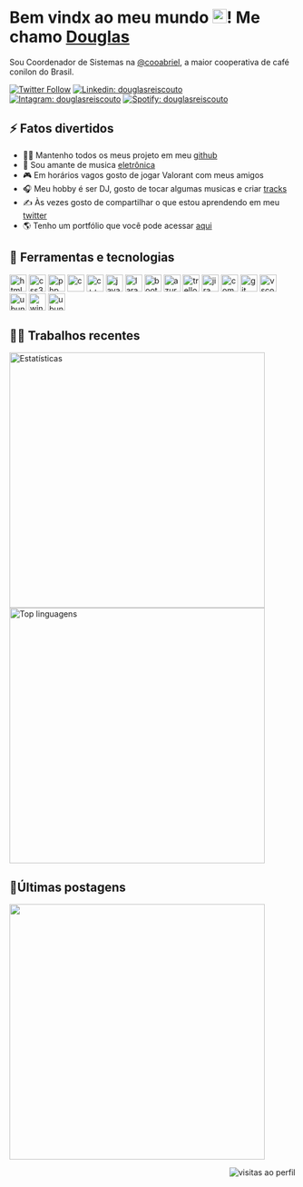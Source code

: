 <h1>Bem vindx ao meu mundo <img src="https://raw.githubusercontent.com/MartinHeinz/MartinHeinz/master/wave.gif" width="25px" />! Me chamo <a href="https://douglasreiscouto.github.io/portfolio/">Douglas</a></h1> 
<p>
    Sou Coordenador de Sistemas na <a href="https://cooabriel.coop.br/pt/">@cooabriel</a>, a maior cooperativa de café conilon do Brasil.
</p>

[![Twitter Follow](https://img.shields.io/twitter/follow/douglasreiscout?style=social)](https://twitter.com/douglasreiscout)
[![Linkedin: douglasreiscouto](https://img.shields.io/badge/-douglasreiscouto-blue?style=flat-square&logo=Linkedin&logoColor=white&link=https://www.linkedin.com/in/douglasreiscouto/)](https://www.linkedin.com/in/douglasreiscouto/)
[![Intagram: douglasreiscouto](https://img.shields.io/badge/-douglasreiscouto-purple?style=flat-square&logo=Instagram&logoColor=white&link=https://www.instagram.com/douglasreiscouto/)](https://www.instagram.com/douglasreiscouto/)
[![Spotify: douglasreiscouto](https://img.shields.io/badge/-douglasreiscouto-monochromatic?style=flat-square&logo=Spotify&logoColor=white&link=https://open.spotify.com/user/ilovgg)](https://open.spotify.com/user/ilovgg)

<h2>⚡️ Fatos divertidos</h2>
<ul>
    <li>👨‍💻 Mantenho todos os meus projeto em meu <a href="https://github.com/douglasreiscouto">github</a></li>
    <li>🎼 Sou amante de musica <a href="https://open.spotify.com/playlist/7nK43WpMPXNmxXEUsFmhbT" target="_blank" rel="noreferrer">eletrônica</a></li>
    <li>🎮 Em horários vagos gosto de jogar Valorant com meus amigos</li>
    <li>🎧 Meu hobby é ser DJ, gosto de tocar algumas musicas e criar <a href="https://soundcloud.com/douglasreisdj/douglas-reis-on-track-001">tracks</a></li>
    <li>✍️ Às vezes gosto de compartilhar o que estou aprendendo em meu <a href="https://twitter.com/douglasreiscout">twitter</a></li>
    <li>🌎 Tenho um portfólio que você pode acessar <a href="https://douglasreiscouto.github.io/portfolio/">aqui</a></li>	  
</ul>

<h2>🚀 Ferramentas e tecnologias</h2>
<p align="left">
    <img src="https://cdn.jsdelivr.net/gh/devicons/devicon/icons/html5/html5-original.svg" alt="html5" width="30"  />
    <img src="https://cdn.jsdelivr.net/gh/devicons/devicon/icons/css3/css3-original.svg" alt="css3" width="30"  />
    <img src="https://cdn.jsdelivr.net/gh/devicons/devicon/icons/php/php-plain.svg" alt="php" width="30"  />
    <img src="https://cdn.jsdelivr.net/gh/devicons/devicon/icons/c/c-original.svg" alt="c" width="30"  />
    <img src="https://cdn.jsdelivr.net/gh/devicons/devicon/icons/cplusplus/cplusplus-original.svg" alt="c++" width="30"  />
    <img src="https://cdn.jsdelivr.net/gh/devicons/devicon/icons/java/java-original.svg" alt="java" width="30"  />
    <img src="https://cdn.jsdelivr.net/gh/devicons/devicon/icons/laravel/laravel-plain.svg" alt="laravel" width="30" />
    <img src="https://cdn.jsdelivr.net/gh/devicons/devicon/icons/bootstrap/bootstrap-plain.svg" alt="bootstrap" width="30"  />
    <img src="http://code.benco.io/icon-collection/azure-icons/Azure-DevOps.svg" alt="azuredevops" width="30"  />
    <img src="https://cdn.jsdelivr.net/gh/devicons/devicon/icons/trello/trello-plain.svg" alt="trello" width="30"   />
    <img src="https://cdn.jsdelivr.net/gh/devicons/devicon/icons/jira/jira-original.svg" alt="jira" width="30"   />
    <img src="https://cdn.jsdelivr.net/gh/devicons/devicon/icons/composer/composer-original.svg" alt="composer" width="30" />
    <img src="https://cdn.jsdelivr.net/gh/devicons/devicon/icons/git/git-original.svg" alt="git" width="30"  />
    <img src="https://cdn.jsdelivr.net/gh/devicons/devicon/icons/vscode/vscode-original.svg" alt="vscode" width="30" />
    <img src="https://upload.wikimedia.org/wikipedia/commons/thumb/c/cf/New_Power_BI_Logo.svg/2048px-New_Power_BI_Logo.svg.png" alt="ubuntu" width="30" />
    <img src="https://cdn.jsdelivr.net/gh/devicons/devicon/icons/windows8/windows8-original.svg" alt="windows" width="30" />
    <img src="https://cdn.jsdelivr.net/gh/devicons/devicon/icons/ubuntu/ubuntu-plain.svg" alt="ubuntu" width="30" />
</p>

<h2>👨‍💻 Trabalhos recentes</h2>
  <img width="450px" src="https://github-readme-stats.vercel.app/api?username=douglasreiscouto&theme=radical" alt="Estatísticas">
  <img width="450px" src="https://github-readme-stats.vercel.app/api/top-langs/?username=douglasreiscouto&theme=radical&layout=compact"/ alt="Top linguagens">
 
<h2>🐤Últimas postagens</h2>
<a href="https://twitter.com/douglasreiscout">
  <img width="450px" src="https://github-readme-twitter-gazf.vercel.app/api?id=douglasreiscout&layout=wide&show_reply=on&show_retweet=on" />
</a>

<p align="right"> <img src="https://komarev.com/ghpvc/?username=douglasreiscouto&color=blue" alt="visitas ao perfil"  /></p>

<!--<img src="https://github-readme-stats.vercel.app/api/wakatime?username=@douglasreiscouto&show_icons=true&title_color=fff&icon_color=79ff97&text_color=9f9f9f&bg_color=151515" alt="Douglas' WakaTime Stats">
<img width="500px" src="https://github-readme-stats.vercel.app/api/wakatime?username=douglasreiscouto&theme=radical"/>--!>
